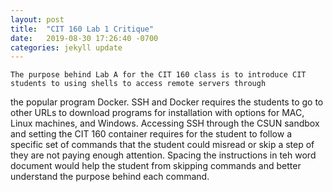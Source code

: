 ```yaml
---
layout: post
title:  "CIT 160 Lab 1 Critique"
date:   2019-08-30 17:26:40 -0700
categories: jekyll update
---
```

	

	The purpose behind Lab A for the CIT 160 class is to introduce CIT students to using shells to access remote servers through 
the popular program Docker. SSH and Docker requires the students to go to other URLs to download programs for installation with options for
MAC, Linux machines, and Windows. Accessing SSH through the CSUN sandbox and setting the CIT 160 container requires for the student to 
follow a specific set of commands that the student could misread or skip a step of they are not paying enough attention. Spacing the
instructions in teh word document would help the student from skipping commands and better understand the purpose behind each command.





  